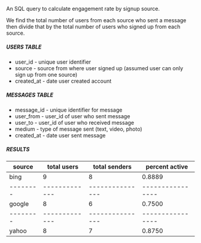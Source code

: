 An SQL query to calculate engagement rate by signup source.

We find the total number of users from each source who sent a message then divide that by the total number of users who signed up from each source.

##### USERS TABLE
* user_id - unique user identifier
* source - source from where user signed up (assumed user can only sign up from one source)
* created_at - date user created account

##### MESSAGES TABLE
* message_id - unique identifier for message
* user_from - user_id of user who sent message
* user_to - user_id of user who received message
* medium - type of message sent (text, video, photo)
* created_at - date user sent message

##### RESULTS
| source | total users | total senders | percent active |
|--------|-------------|---------------|----------------|
| bing   |      9      |       8       |    0.8889      |
|--------|-------------|---------------|----------------|
| google |      8      |       6       |    0.7500      |
|--------|-------------|---------------|----------------|
| yahoo  |      8      |       7       |    0.8750      |
